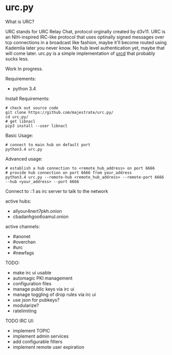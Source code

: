 urc.py
======


What is URC?

URC stands for URC Relay Chat, protocol orginally created by d3v11.
URC is an NIH-inspired IRC-like protocol that uses optinally signed messages over tcp
connections in a broadcast like fashion, maybe it'll become routed using Kademlia later you never know.
No hub level authentication yet, maybe that will come later.
urc.py is a simple implementation of [urcd](https://github.com/d3v11b0t/urcd) that probably sucks less.

Work In progress.

Requirements:

* python 3.4

Install Requirements:

    # check out source code
    git clone https://github.com/majestrate/urc.py/
    cd urc.py/
    # get libnacl
    pip3 install --user libnacl

Basic Usage:

    # connect to main hub on default port
    python3.4 urc.py 

Advanced usage:

    # establish a hub connection to <remote_hub_address> on port 6666
    # provide hub connection on port 6666 from your_address
    python3.4 urc.py --remote-hub <remote_hub_address> --remote-port 6666 --hub <your_address> --port 6666



Connect to ::1 as irc server to talk to the network

active hubs:

* allyour4nert7pkh.onion
* cbadanhgoo6oamul.onion

active channels:

* #anonet
* #overchan
* #urc
* #newfags



TODO:

* make irc ui usable
* automagic PKI management
* configuration files
* manage public keys via irc ui
* manage toggling of drop rules via irc ui
* use json for pubkeys?
* modularize?
* ratelimiting

TODO IRC UI:

* implement TOPIC
* implement admin services
* add configurable filters
* implement remote user expiration

